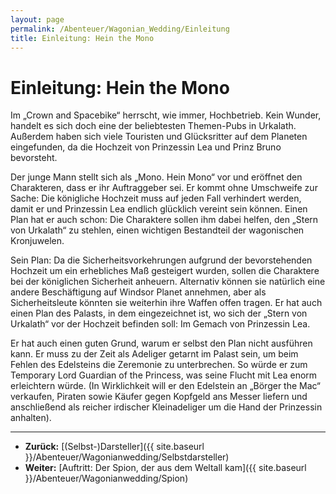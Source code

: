 ```yaml
---
layout: page
permalink: /Abenteuer/Wagonian_Wedding/Einleitung
title: Einleitung: Hein the Mono
---
```


# Einleitung: Hein the Mono

Im &bdquo;Crown and Spacebike&ldquo; herrscht, wie immer, Hochbetrieb. Kein Wunder, handelt es sich doch eine der beliebtesten Themen-Pubs in Urkalath. Außerdem haben sich viele Touristen und Glücksritter auf dem Planeten eingefunden, da die Hochzeit von Prinzessin Lea und Prinz Bruno bevorsteht.

Der junge Mann stellt sich als &bdquo;Mono. Hein Mono&ldquo; vor und eröffnet den Charakteren, dass er ihr Auftraggeber sei. Er kommt ohne Umschweife zur Sache: Die königliche Hochzeit muss auf jeden Fall verhindert werden, damit er und Prinzessin Lea endlich glücklich vereint sein können. Einen Plan hat er auch schon: Die Charaktere sollen ihm dabei helfen, den &bdquo;Stern von Urkalath&ldquo; zu stehlen, einen wichtigen Bestandteil der wagonischen Kronjuwelen.

Sein Plan: Da die Sicherheitsvorkehrungen aufgrund der bevorstehenden Hochzeit um ein erhebliches Maß gesteigert wurden, sollen die Charaktere bei der königlichen Sicherheit anheuern. Alternativ können sie natürlich eine andere Beschäftigung auf Windsor Planet annehmen, aber als Sicherheitsleute könnten sie weiterhin ihre Waffen offen tragen. Er hat auch einen Plan des Palasts, in dem eingezeichnet ist, wo sich der &bdquo;Stern von Urkalath&ldquo; vor der Hochzeit befinden soll: Im Gemach von Prinzessin Lea.

Er hat auch einen guten Grund, warum er selbst den Plan nicht ausführen kann. Er muss zu der Zeit als Adeliger getarnt im Palast sein, um beim Fehlen des Edelsteins die Zeremonie zu unterbrechen. So würde er zum Temporary Lord Guardian of the Princess, was seine Flucht mit Lea enorm erleichtern würde. (In Wirklichkeit will er den Edelstein an &bdquo;Börger the Mac&ldquo; verkaufen, Piraten sowie Käufer gegen Kopfgeld ans Messer liefern und anschließend als reicher irdischer Kleinadeliger um die Hand der Prinzessin anhalten).


***
- **Zurück:** [(Selbst-)Darsteller]({{ site.baseurl }}/Abenteuer/Wagonianwedding/Selbstdarsteller)
- **Weiter:** [Auftritt: Der Spion, der aus dem Weltall kam]({{ site.baseurl }}/Abenteuer/Wagonianwedding/Spion)

